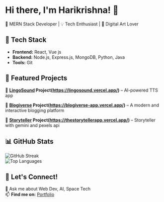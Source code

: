 # Hi there, I'm Harikrishna! 👋  
🚀 MERN Stack Developer | 💡 Tech Enthusiast | 🎨 Digital Art Lover  

## 🔧 Tech Stack
- **Frontend:** React, Vue js  
- **Backend:** Node.js, Express.js, MongoDB, Python, Java  
- **Tools:** Git

## 📌 Featured Projects
🔹 **[LingoSound](https://github.com/Iamharikrishna-dev/LingoSound) Project(https://lingosound.vercel.app/)** – AI-powered TTS app  

🔹 **[Blogiverse](https://github.com/Iamharikrishna-dev/Mernblog) Project(https://blogiverse-app.vercel.app/)** –  A modern and interactive blogging platform

🔹 **[Storyteller](https://github.com/Iamharikrishna-dev/Storyteller) Project(https://thestorytellerapp.vercel.app/)** – Storyteller with gemini and pexels api 
  
## 📊 GitHub Stats
![GitHub Streak](https://streak-stats.demolab.com/?user=Iamharikrishna-dev&theme=dark&hide_border=true)  
![Top Languages](https://github-readme-stats.vercel.app/api/top-langs/?username=Iamharikrishna-dev&layout=compact&theme=dark)  

## 🤝 Let's Connect!  
💬 Ask me about Web Dev, AI, Space Tech  
📫 **Find me on:** [Portfolio](https://yourwebsite.com)

